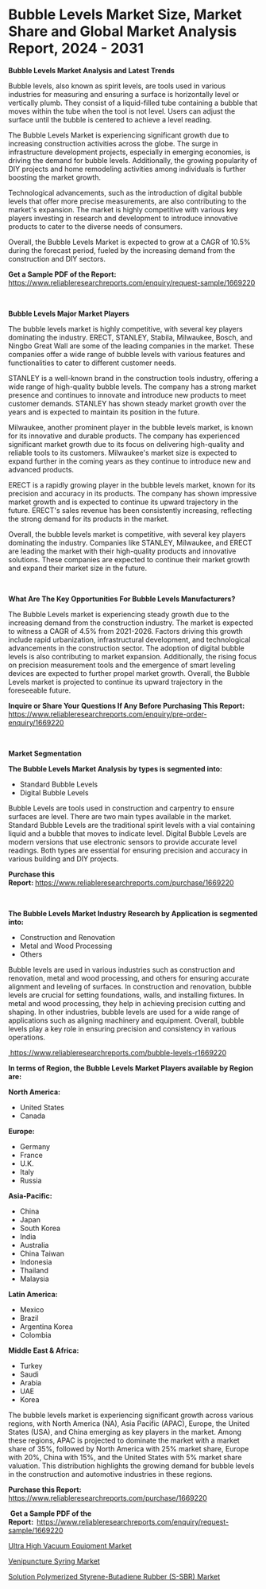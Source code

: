 <p><h1>Bubble Levels Market Size, Market Share and Global Market Analysis Report, 2024 - 2031</h1></p><p><strong>Bubble Levels Market Analysis and Latest Trends</strong></p>
<p><p>Bubble levels, also known as spirit levels, are tools used in various industries for measuring and ensuring a surface is horizontally level or vertically plumb. They consist of a liquid-filled tube containing a bubble that moves within the tube when the tool is not level. Users can adjust the surface until the bubble is centered to achieve a level reading.</p><p>The Bubble Levels Market is experiencing significant growth due to increasing construction activities across the globe. The surge in infrastructure development projects, especially in emerging economies, is driving the demand for bubble levels. Additionally, the growing popularity of DIY projects and home remodeling activities among individuals is further boosting the market growth.</p><p>Technological advancements, such as the introduction of digital bubble levels that offer more precise measurements, are also contributing to the market's expansion. The market is highly competitive with various key players investing in research and development to introduce innovative products to cater to the diverse needs of consumers.</p><p>Overall, the Bubble Levels Market is expected to grow at a CAGR of 10.5% during the forecast period, fueled by the increasing demand from the construction and DIY sectors.</p></p>
<p><strong>Get a Sample PDF of the Report:&nbsp;</strong> <a href="https://www.reliableresearchreports.com/enquiry/request-sample/1669220">https://www.reliableresearchreports.com/enquiry/request-sample/1669220</a></p>
<p>&nbsp;</p>
<p><strong>Bubble Levels Major Market Players</strong></p>
<p><p>The bubble levels market is highly competitive, with several key players dominating the industry. ERECT, STANLEY, Stabila, Milwaukee, Bosch, and Ningbo Great Wall are some of the leading companies in the market. These companies offer a wide range of bubble levels with various features and functionalities to cater to different customer needs.</p><p>STANLEY is a well-known brand in the construction tools industry, offering a wide range of high-quality bubble levels. The company has a strong market presence and continues to innovate and introduce new products to meet customer demands. STANLEY has shown steady market growth over the years and is expected to maintain its position in the future.</p><p>Milwaukee, another prominent player in the bubble levels market, is known for its innovative and durable products. The company has experienced significant market growth due to its focus on delivering high-quality and reliable tools to its customers. Milwaukee's market size is expected to expand further in the coming years as they continue to introduce new and advanced products.</p><p>ERECT is a rapidly growing player in the bubble levels market, known for its precision and accuracy in its products. The company has shown impressive market growth and is expected to continue its upward trajectory in the future. ERECT's sales revenue has been consistently increasing, reflecting the strong demand for its products in the market.</p><p>Overall, the bubble levels market is competitive, with several key players dominating the industry. Companies like STANLEY, Milwaukee, and ERECT are leading the market with their high-quality products and innovative solutions. These companies are expected to continue their market growth and expand their market size in the future.</p></p>
<p>&nbsp;</p>
<p><strong>What Are The Key Opportunities For Bubble Levels Manufacturers?</strong></p>
<p><p>The Bubble Levels market is experiencing steady growth due to the increasing demand from the construction industry. The market is expected to witness a CAGR of 4.5% from 2021-2026. Factors driving this growth include rapid urbanization, infrastructural development, and technological advancements in the construction sector. The adoption of digital bubble levels is also contributing to market expansion. Additionally, the rising focus on precision measurement tools and the emergence of smart leveling devices are expected to further propel market growth. Overall, the Bubble Levels market is projected to continue its upward trajectory in the foreseeable future.</p></p>
<p><strong>Inquire or Share Your Questions If Any Before Purchasing This Report:</strong> <a href="https://www.reliableresearchreports.com/enquiry/pre-order-enquiry/1669220">https://www.reliableresearchreports.com/enquiry/pre-order-enquiry/1669220</a></p>
<p>&nbsp;</p>
<p><strong>Market Segmentation</strong></p>
<p><strong>The Bubble Levels Market Analysis by types is segmented into:</strong></p>
<p><ul><li>Standard Bubble Levels</li><li>Digital Bubble Levels</li></ul></p>
<p><p>Bubble Levels are tools used in construction and carpentry to ensure surfaces are level. There are two main types available in the market. Standard Bubble Levels are the traditional spirit levels with a vial containing liquid and a bubble that moves to indicate level. Digital Bubble Levels are modern versions that use electronic sensors to provide accurate level readings. Both types are essential for ensuring precision and accuracy in various building and DIY projects.</p></p>
<p><strong>Purchase this Report:&nbsp;</strong><a href="https://www.reliableresearchreports.com/purchase/1669220">https://www.reliableresearchreports.com/purchase/1669220</a></p>
<p>&nbsp;</p>
<p><strong>The Bubble Levels Market Industry Research by Application is segmented into:</strong></p>
<p><ul><li>Construction and Renovation</li><li>Metal and Wood Processing</li><li>Others</li></ul></p>
<p><p>Bubble levels are used in various industries such as construction and renovation, metal and wood processing, and others for ensuring accurate alignment and leveling of surfaces. In construction and renovation, bubble levels are crucial for setting foundations, walls, and installing fixtures. In metal and wood processing, they help in achieving precision cutting and shaping. In other industries, bubble levels are used for a wide range of applications such as aligning machinery and equipment. Overall, bubble levels play a key role in ensuring precision and consistency in various operations.</p></p>
<p><a href="https://www.reliableresearchreports.com/bubble-levels-r1669220">&nbsp;https://www.reliableresearchreports.com/bubble-levels-r1669220</a></p>
<p><strong>In terms of Region, the Bubble Levels Market Players available by Region are:</strong></p>
<p>
    <p> <strong> North America: </strong>
        <ul>
            <li>United States</li>
            <li>Canada</li>
        </ul>
        </p> 
    <p> <strong> Europe: </strong>
        <ul>
            <li>Germany</li>
            <li>France</li>
            <li>U.K.</li>
            <li>Italy</li>
            <li>Russia</li>
        </ul>
        </p> 
    <p> <strong> Asia-Pacific: </strong>
        <ul>
            <li>China</li>
            <li>Japan</li>
            <li>South Korea</li>
            <li>India</li>
            <li>Australia</li>
            <li>China Taiwan</li>
            <li>Indonesia</li>
            <li>Thailand</li>
            <li>Malaysia</li>
        </ul>
        </p> 
    <p> <strong> Latin America: </strong>
        <ul>
            <li>Mexico</li>
            <li>Brazil</li>
            <li>Argentina Korea</li>
            <li>Colombia</li>
        </ul>
        </p> 
    <p> <strong> Middle East & Africa: </strong>
        <ul>
            <li>Turkey</li>
            <li>Saudi</li>
            <li>Arabia</li>
            <li>UAE</li>
            <li>Korea</li>
        </ul>
    </p>
    </p>
<p><p>The bubble levels market is experiencing significant growth across various regions, with North America (NA), Asia Pacific (APAC), Europe, the United States (USA), and China emerging as key players in the market. Among these regions, APAC is projected to dominate the market with a market share of 35%, followed by North America with 25% market share, Europe with 20%, China with 15%, and the United States with 5% market share valuation. This distribution highlights the growing demand for bubble levels in the construction and automotive industries in these regions.</p></p>
<p><strong>Purchase this Report: </strong><a href="https://www.reliableresearchreports.com/purchase/1669220">https://www.reliableresearchreports.com/purchase/1669220</a></p>
<p>&nbsp;<strong>Get a Sample PDF of the Report:&nbsp;&nbsp;</strong><a href="https://www.reliableresearchreports.com/enquiry/request-sample/1669220">https://www.reliableresearchreports.com/enquiry/request-sample/1669220</a></p>
<p><strong></strong></p>
<p><p><a href="https://github.com/RickHolmes3/Market-Research-Report-List-4/blob/main/ultra-high-vacuum-equipment-market.md">Ultra High Vacuum Equipment Market</a></p><p><a href="https://www.linkedin.com/pulse/venipuncture-syring-market-size-trends-growth-outlook-forecasted-hay9f?trackingId=n39YZ%2Bcy1Uvrh36rksuacg%3D%3D">Venipuncture Syring Market</a></p><p><a href="https://www.linkedin.com/pulse/decoding-solution-polymerized-styrene-butadiene-rubber-s-sbr-market-swhbf?trackingId=uGyZM2dNJF8viRljdUpBfg%3D%3D">Solution Polymerized Styrene-Butadiene Rubber (S-SBR) Market</a></p></p>